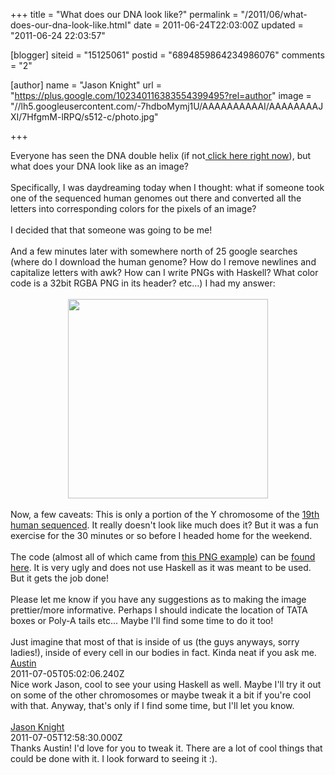 +++
title = "What does our DNA look like?"
permalink = "/2011/06/what-does-our-dna-look-like.html"
date = 2011-06-24T22:03:00Z
updated = "2011-06-24 22:03:57"

[blogger]
siteid = "15125061"
postid = "6894859864234986076"
comments = "2"

[author]
name = "Jason Knight"
url = "https://plus.google.com/102340116383554399495?rel=author"
image = "//lh5.googleusercontent.com/-7hdboMymj1U/AAAAAAAAAAI/AAAAAAAAJXI/7HfgmM-lRPQ/s512-c/photo.jpg"

+++

<div class="css-full-post-content js-full-post-content">
Everyone has seen the DNA double helix (if not<a href="http://en.wikipedia.org/wiki/DNA"> click here right now</a>), but what does your DNA look like as an image?<br /><br />Specifically, I was daydreaming today when I thought: what if someone took one of the sequenced human genomes out there and converted all the letters into corresponding colors for the pixels of an image?<br /><br />I decided that that someone was going to be me!<br /><br />And a few minutes later with somewhere north of 25 google searches (where do I download the human genome? How do I remove newlines and capitalize letters with awk? How can I write PNGs with Haskell? What color code is a 32bit RGBA PNG in its header? etc...) I had my answer:<br /><br /><div class="separator" style="clear: both; text-align: center;"><a href="http://3.bp.blogspot.com/-V_3Gj0y8kA0/TgUHrXfv-kI/AAAAAAAAAlw/435g5na3XtU/s1600/testimg.png" imageanchor="1" style="margin-left: 1em; margin-right: 1em;"><img border="0" height="319" src="http://3.bp.blogspot.com/-V_3Gj0y8kA0/TgUHrXfv-kI/AAAAAAAAAlw/435g5na3XtU/s320/testimg.png" width="320" /></a></div><div class="separator" style="clear: both; text-align: center;"><br /></div>Now, a few caveats: This is only a portion of the Y chromosome of the <a href="http://hgdownload.cse.ucsc.edu/downloads.html#human">19th human sequenced</a>. It really doesn't look like much does it? But it was a fun exercise for the 30 minutes or so before I headed home for the weekend.<br /><br />The code (almost all of which came from <a href="http://www.haskell.org/haskellwiki/Library/PNG">this PNG example</a>) can be <a href="http://hpaste.org/48283">found here</a>. It is very ugly and does not use Haskell as it was meant to be used. But it gets the job done!<br /><br />Please let me know if you have any suggestions as to making the image prettier/more informative. Perhaps I should indicate the location of TATA boxes or Poly-A tails etc... Maybe I'll find some time to do it too!<br /><br />Just imagine that most of that is inside of us (the guys anyways, sorry ladies!), inside of every cell in our bodies in fact. Kinda neat if you ask me.
</div>
<div class="css-full-comments-content js-full-comments-content">
<div class="css-full-comment js-full-comment">
  <div class="css-comment-user-link js-comment-user-link">
  <a href="http://www.blogger.com/profile/11137554613812815716">
  <div class="css-comment-name js-comment-name">
    Austin
  </div>
  </a>
  <div class="css-comment-date js-comment-date">
    2011-07-05T05:02:06.240Z
  </div>
  </div>
  <div class="css-comment-content js-comment-content">
    Nice work Jason, cool to see your using Haskell as well.  Maybe I&#39;ll try it out on some of the other chromosomes or maybe tweak it a bit if you&#39;re cool with that.  Anyway, that&#39;s only if I find some time, but I&#39;ll let you know.
  </div>
  <br/>
</div>
<div class="css-full-comment js-full-comment">
  <div class="css-comment-user-link js-comment-user-link">
  <a href="http://www.blogger.com/profile/00649400936159605312">
  <div class="css-comment-name js-comment-name">
    Jason Knight
  </div>
  </a>
  <div class="css-comment-date js-comment-date">
    2011-07-05T12:58:30.000Z
  </div>
  </div>
  <div class="css-comment-content js-comment-content">
    Thanks Austin! I&#39;d love for you to tweak it. There are a lot of cool things that could be done with it. I look forward to seeing it :).
  </div>
  <br/>
</div>
</div>